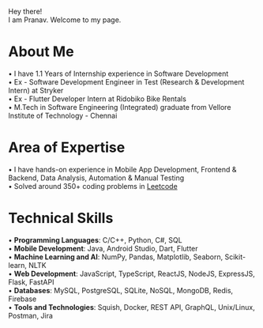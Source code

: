 Hey there!  
I am Pranav. Welcome to my page.  

# About Me  
• I have 1.1 Years of Internship experience in Software Development   
• Ex - Software Development Engineer in Test (Research & Development Intern) at Stryker  
• Ex - Flutter Developer Intern at Ridobiko Bike Rentals   
• M.Tech in Software Engineering (Integrated) graduate from Vellore Institute of Technology - Chennai  

# Area of Expertise  
• I have hands-on experience in Mobile App Development, Frontend & Backend, Data Analysis, Automation & Manual Testing   
• Solved around 350+ coding problems in [Leetcode](https://leetcode.com/u/pranav_rao/)  

# Technical Skills
• **Programming Languages**: C/C++, Python, C#, SQL  
• **Mobile Development**: Java, Android Studio, Dart, Flutter  
• **Machine Learning and AI**: NumPy, Pandas, Matplotlib, Seaborn, Scikit-learn, NLTK  
• **Web Development**: JavaScript, TypeScript, ReactJS, NodeJS, ExpressJS, Flask, FastAPI  
• **Databases**: MySQL, PostgreSQL, SQLite, NoSQL, MongoDB, Redis, Firebase  
• **Tools and Technologies**: Squish, Docker, REST API, GraphQL, Unix/Linux, Postman, Jira  


